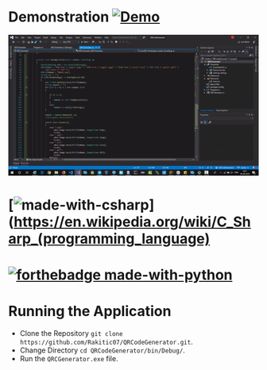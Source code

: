 # Demonstration [![Demo](https://img.shields.io/badge/How-To-red.svg?style=for-the-badge&logo=discourse)](https://github.com/Rakitic07/QRCodeGenerator)

![](https://github.com/Rakitic07/QRCodeGenerator/blob/master/QR.gif)


# [![made-with-csharp](https://forthebadge.com/images/badges/made-with-c-sharp.svg)](https://en.wikipedia.org/wiki/C_Sharp_(programming_language)
# [![forthebadge made-with-python](http://ForTheBadge.com/images/badges/made-with-python.svg)](https://www.python.org/)

# Running the Application

+ Clone the Repository `git clone https://github.com/Rakitic07/QRCodeGenerator.git`.
+ Change Directory `cd QRCodeGenerator/bin/Debug/`.
+ Run the `QRCGenerator.exe` file.

